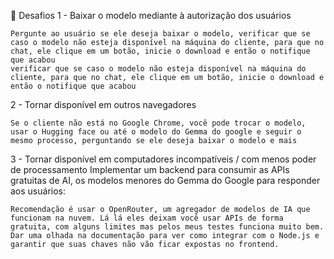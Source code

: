 🎨 Desafios
1 - Baixar o modelo mediante à autorização dos usuários

    Pergunte ao usuário se ele deseja baixar o modelo, verificar que se caso o modelo não esteja disponível na máquina do cliente, para que no chat, ele clique em um botão, inicie o download e então o notifique que acabou
    verificar que se caso o modelo não esteja disponível na máquina do cliente, para que no chat, ele clique em um botão, inicie o download e então o notifique que acabou

2 - Tornar disponível em outros navegadores

    Se o cliente não está no Google Chrome, você pode trocar o modelo, usar o Hugging face ou até o modelo do Gemma do google e seguir o mesmo processo, perguntando se ele deseja baixar o modelo e mais

3 - Tornar disponível em computadores incompatíveis / com menos poder de processamento
Implementar um backend para consumir as APIs gratuitas de AI, os modelos menores do Gemma do Google para responder aos usuários:

    Recomendação é usar o OpenRouter, um agregador de modelos de IA que funcionam na nuvem. Lá lá eles deixam você usar APIs de forma gratuita, com alguns limites mas pelos meus testes funciona muito bem.
    Dar uma olhada na documentação para ver como integrar com o Node.js e garantir que suas chaves não vão ficar expostas no frontend.